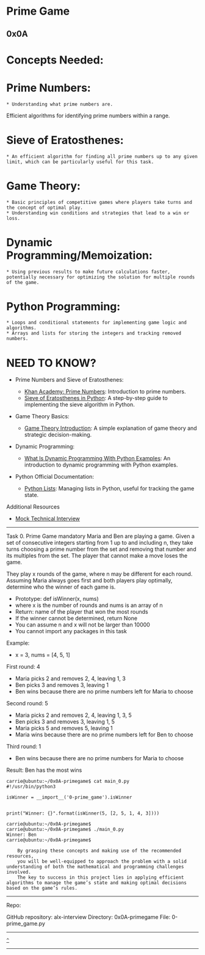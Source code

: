 # Prime Game
[]() 0x0A []()
---

# Concepts Needed:

# Prime Numbers:
    * Understanding what prime numbers are.
Efficient algorithms for identifying prime numbers within a range.

# Sieve of Eratosthenes:
    * An efficient algorithm for finding all prime numbers up to any given limit, which can be particularly useful for this task.

# Game Theory:
    * Basic principles of competitive games where players take turns and the concept of optimal play.
    * Understanding win conditions and strategies that lead to a win or loss.

# Dynamic Programming/Memoization:
    * Using previous results to make future calculations faster, potentially necessary for optimizing the solution for multiple rounds of the game.

# Python Programming:
    * Loops and conditional statements for implementing game logic and algorithms.
    * Arrays and lists for storing the integers and tracking removed numbers.

# NEED TO KNOW?

* Prime Numbers and Sieve of Eratosthenes:
    * [Khan Academy: Prime Numbers](https://www.khanacademy.org/math/cc-fourth-grade-math/imp-factors-multiples-and-patterns/imp-prime-and-composite-numbers/v/prime-numbers): Introduction to prime numbers.
    * [Sieve of Eratosthenes in Python](https://www.geeksforgeeks.org/sieve-of-eratosthenes/): A step-by-step guide to implementing the sieve algorithm in Python.


* Game Theory Basics:
    * [Game Theory Introduction](https://www.investopedia.com/terms/g/gametheory.asp): A simple explanation of game theory and strategic decision-making.


* Dynamic Programming:
    * [What Is Dynamic Programming With Python Examples](https://skerritt.blog/dynamic-programming/): An introduction to dynamic programming with Python examples.


* Python Official Documentation:
    * [Python Lists](https://docs.python.org/3/tutorial/introduction.html#lists): Managing lists in Python, useful for tracking the game state.


Additional Resources
* [Mock Technical Interview](https://www.youtube.com/watch?v=Jw2pniZCLi8)
---

Task
0. Prime Game
mandatory
Maria and Ben are playing a game. Given a set of consecutive integers starting from 1 up to and including n, they take turns choosing a prime number from the set and removing that number and its multiples from the set. The player that cannot make a move loses the game.

They play x rounds of the game, where n may be different for each round. Assuming Maria always goes first and both players play optimally, determine who the winner of each game is.

* Prototype: def isWinner(x, nums)
* where x is the number of rounds and nums is an array of n
* Return: name of the player that won the most rounds
* If the winner cannot be determined, return None
* You can assume n and x will not be larger than 10000
* You cannot import any packages in this task

Example:

* x = 3, nums = [4, 5, 1]

First round: 4

* Maria picks 2 and removes 2, 4, leaving 1, 3
* Ben picks 3 and removes 3, leaving 1
* Ben wins because there are no prime numbers left for Maria to choose

Second round: 5

* Maria picks 2 and removes 2, 4, leaving 1, 3, 5
* Ben picks 3 and removes 3, leaving 1, 5
* Maria picks 5 and removes 5, leaving 1
* Maria wins because there are no prime numbers left for Ben to choose

Third round: 1

* Ben wins because there are no prime numbers for Maria to choose

Result: Ben has the most wins
```
carrie@ubuntu:~/0x0A-primegame$ cat main_0.py
#!/usr/bin/python3

isWinner = __import__('0-prime_game').isWinner


print("Winner: {}".format(isWinner(5, [2, 5, 1, 4, 3])))
```

```
carrie@ubuntu:~/0x0A-primegame$
carrie@ubuntu:~/0x0A-primegame$ ./main_0.py
Winner: Ben
carrie@ubuntu:~/0x0A-primegame$
```

```
    By grasping these concepts and making use of the recommended resources,
    you will be well-equipped to approach the problem with a solid understanding of both the mathematical and programming challenges involved.
    The key to success in this project lies in applying efficient algorithms to manage the game’s state and making optimal decisions based on the game’s rules.
```
---
Repo:

GitHub repository: alx-interview
Directory: 0x0A-primegame
File: 0-prime_game.py

---

[`^`](#need-to-know)

---